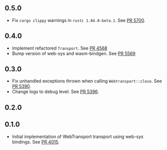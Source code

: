 ## 0.5.0

- Fix `cargo clippy` warnings in `rustc 1.84.0-beta.1`.
  See [PR 5700](https://github.com/libp2p/rust-libp2p/pull/5700).

<!-- Update to libp2p-core v0.43.0 -->

## 0.4.0

- Implement refactored `Transport`.
  See [PR 4568](https://github.com/libp2p/rust-libp2p/pull/4568)
- Bump version of web-sys and wasm-bindgen.
  See [PR 5569](https://github.com/libp2p/rust-libp2p/pull/5569) 

## 0.3.0

* Fix unhandled exceptions thrown when calling `Webtransport::close`.
  See [PR 5390](https://github.com/libp2p/rust-libp2p/pull/5390).
* Change logs to debug level.
  See [PR 5396](https://github.com/libp2p/rust-libp2p/pull/5396).


## 0.2.0


## 0.1.0

* Initial implementation of WebTransport transport using web-sys bindings. See [PR 4015].

[PR 4015]: https://github.com/libp2p/rust-libp2p/pull/4015
